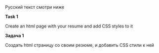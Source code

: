 Русский текст смотри ниже

**Task 1**

Create an html page with your resume and add CSS styles to it

**Задача 1**

Создать html страницу со своим резюме, и добавить CSS стили к ней